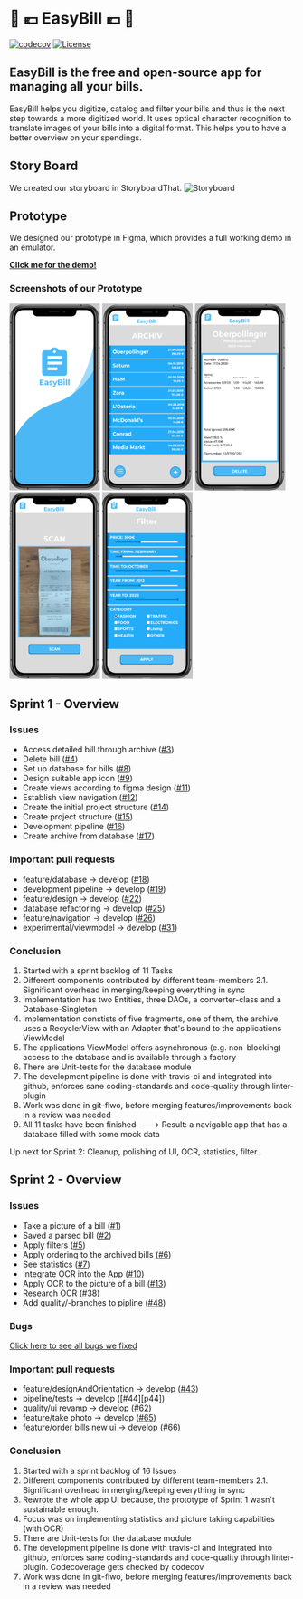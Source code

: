 # 	:receipt: :euro:	 __EasyBill__ 	 :euro:	 :receipt:
[![codecov](https://codecov.io/gh/mobileappdevhm20/team-project-team_6/branch/develop/graph/badge.svg)](https://codecov.io/gh/mobileappdevhm20/team-project-team_6)
[![License](https://img.shields.io/github/license/mobileappdevhm20/team-project-team_6)](/LICENSE)

## EasyBill is the free and open-source app for managing all your bills.

EasyBill helps you digitize, catalog and filter your bills and thus is the next step towards a more digitized world. It uses optical character recognition to translate images of your bills into a digital format. This helps you to have a better overview on your spendings.

## Story Board

We created our storyboard in StoryboardThat.
![Storyboard](../media/res_img/digital-bill-highres.png "Storyboard")

## Prototype

We designed our prototype in Figma, which provides a full working demo in an emulator.

__[Click me for the demo!](https://www.figma.com/file/U0r2xmu9Fyja9gI72Z8CTx/EasyBill)__

### Screenshots of our Prototype
<div class="row">
<img src="https://github.com/mobileappdevhm20/team-project-team_6/blob/media/res_img/1.PNG" alt="drawing" width="160" height="330"/>
<img src="https://github.com/mobileappdevhm20/team-project-team_6/blob/media/res_img/2.PNG" alt="drawing" width="160" height="330"/>
<img src="https://github.com/mobileappdevhm20/team-project-team_6/blob/media/res_img/3.PNG" alt="drawing" width="160" height="330"/>
<img src="https://github.com/mobileappdevhm20/team-project-team_6/blob/media/res_img/4.PNG" alt="drawing" width="160" height="330"/>
<img src="https://github.com/mobileappdevhm20/team-project-team_6/blob/media/res_img/5.PNG" alt="drawing" width="160" height="330"/>
</div>

## Sprint 1 - Overview

### Issues 

* Access detailed bill through archive ([#3][i3]) 
* Delete bill ([#4][i4]) 
* Set up database for bills ([#8][i8]) 
* Design suitable app icon ([#9][i9]) 
* Create views according to figma design ([#11][i11]) 
* Establish view navigation ([#12][i12]) 
* Create the initial project structure ([#14][i14]) 
* Create project structure ([#15][i15]) 
* Development pipeline ([#16][i16]) 
* Create archive from database ([#17][i17]) 

[i8]: https://github.com/mobileappdevhm20/team-project-team_6/issues/8
[i12]: https://github.com/mobileappdevhm20/team-project-team_6/issues/12
[i16]: https://github.com/mobileappdevhm20/team-project-team_6/issues/16
[i14]: https://github.com/mobileappdevhm20/team-project-team_6/issues/14
[i9]: https://github.com/mobileappdevhm20/team-project-team_6/issues/9
[i11]: https://github.com/mobileappdevhm20/team-project-team_6/issues/11
[i15]: https://github.com/mobileappdevhm20/team-project-team_6/issues/15
[i4]: https://github.com/mobileappdevhm20/team-project-team_6/issues/4
[i3]: https://github.com/mobileappdevhm20/team-project-team_6/issues/3
[i17]: https://github.com/mobileappdevhm20/team-project-team_6/issues/17

### Important pull requests

* feature/database -> develop ([#18][p18]) 
* development pipeline -> develop ([#19][p19]) 
* feature/design -> develop ([#22][p22]) 
* database refactoring -> develop ([#25][p25]) 
* feature/navigation -> develop ([#26][p26]) 
* experimental/viewmodel -> develop ([#31][p31])

[p18]: https://github.com/mobileappdevhm20/team-project-team_6/issues/18
[p22]: https://github.com/mobileappdevhm20/team-project-team_6/issues/22
[p26]: https://github.com/mobileappdevhm20/team-project-team_6/issues/26
[p25]: https://github.com/mobileappdevhm20/team-project-team_6/issues/25
[p19]: https://github.com/mobileappdevhm20/team-project-team_6/issues/19
[p31]: https://github.com/mobileappdevhm20/team-project-team_6/issues/31

### Conclusion

1. Started with a sprint backlog of 11 Tasks
2. Different components contributed by different team-members
	2.1. Significant overhead in merging/keeping everything in sync
3. Implementation has two Entities, three DAOs, a converter-class
   and a Database-Singleton
4. Implementation constists of five fragments, one of them, the archive,
   uses a RecyclerView with an Adapter that's bound to the applications
   ViewModel
5. The applications ViewModel offers asynchronous (e.g. non-blocking) 
   access to the database and is available through a factory
6. There are Unit-tests for the database module
7. The development pipeline is done with travis-ci and integrated into
   github, enforces sane coding-standards and code-quality through 
   linter-plugin
8. Work was done in git-flwo, before merging features/improvements back
   in a review was needed
7. All 11 tasks have been finished
	---> Result: a navigable app that has a database filled with some
	     mock data
	     
Up next for Sprint 2: Cleanup, polishing of UI, OCR, statistics, filter..

## Sprint 2 - Overview

### Issues 

* Take a picture of a bill ([#1][i1]) 
* Saved a parsed bill ([#2][i2]) 
* Apply filters ([#5][i5]) 
* Apply ordering to the archived bills ([#6][i6]) 
* See statistics ([#7][i7]) 
* Integrate OCR into the App ([#10][i10]) 
* Apply OCR to the picture of a bill ([#13][i13]) 
* Research OCR ([#38][i38]) 
* Add quality/-branches to pipline ([#48][i48]) 

[i1]: https://github.com/mobileappdevhm20/team-project-team_6/issues/1
[i2]: https://github.com/mobileappdevhm20/team-project-team_6/issues/2
[i5]: https://github.com/mobileappdevhm20/team-project-team_6/issues/5
[i6]: https://github.com/mobileappdevhm20/team-project-team_6/issues/6
[i7]: https://github.com/mobileappdevhm20/team-project-team_6/issues/7
[i10]: https://github.com/mobileappdevhm20/team-project-team_6/issues/10
[i13]: https://github.com/mobileappdevhm20/team-project-team_6/issues/13
[i38]: https://github.com/mobileappdevhm20/team-project-team_6/issues/38
[i48]: https://github.com/mobileappdevhm20/team-project-team_6/issues/48

### Bugs

[Click here to see all bugs we fixed](https://github.com/mobileappdevhm20/team-project-team_6/issues?q=is%3Aissue+label%3Abug)


### Important pull requests

* feature/designAndOrientation -> develop ([#43][p43]) 
* pipeline/tests -> develop ([#44][p44]) 
* quality/ui revamp -> develop ([#62][p62]) 
* feature/take photo -> develop ([#65][p65]) 
* feature/order bills new ui -> develop ([#66][p66]) 

[p43]: https://github.com/mobileappdevhm20/team-project-team_6/pull/43
[p22]: https://github.com/mobileappdevhm20/team-project-team_6/pull/44
[p62]: https://github.com/mobileappdevhm20/team-project-team_6/pull/62
[p65]: https://github.com/mobileappdevhm20/team-project-team_6/pull/65
[p66]: https://github.com/mobileappdevhm20/team-project-team_6/pull/66
[p31]: https://github.com/mobileappdevhm20/team-project-team_6/pull/31

### Conclusion

1. Started with a sprint backlog of 16 Issues
2. Different components contributed by different team-members
	2.1. Significant overhead in merging/keeping everything in sync
3. Rewrote the whole app UI because, the prototype of Sprint 1 wasn't sustainable enough.
4. Focus was on implementing statistics and picture taking capabilties (with OCR)
5. There are Unit-tests for the database module
6. The development pipeline is done with travis-ci and integrated into
   github, enforces sane coding-standards and code-quality through 
   linter-plugin. Codecoverage gets checked by codecov
7. Work was done in git-flwo, before merging features/improvements back
   in a review was needed

	     

